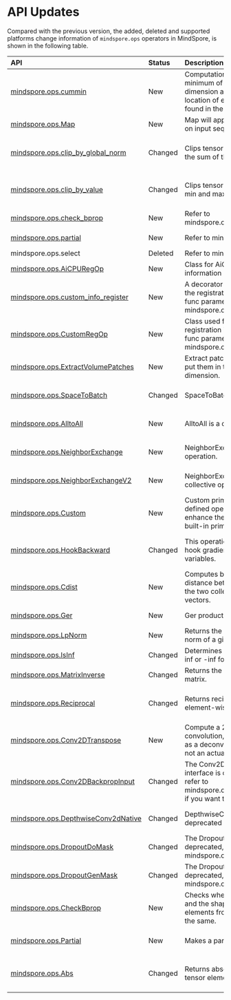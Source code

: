 # API Updates

Compared with the previous version, the added, deleted and supported platforms change information of `mindspore.ops` operators in MindSpore, is shown in the following table.

|API|Status|Description|Support Platform|Class
|:----|:----|:----|:----|:----
|[mindspore.ops.cummin](https://www.mindspore.cn/docs/api/zh-CN/r1.6/api_python/ops/mindspore.ops.cummin.html#mindspore.ops.cummin)|New|Computation of the cumulative minimum of elements of ‘x’ in the dimension axis, and the index location of each maximum value found in the dimension ‘axis’.|r1.6: Ascend|composite
|[mindspore.ops.Map](https://www.mindspore.cn/docs/api/zh-CN/r1.6/api_python/ops/mindspore.ops.Map.html#mindspore.ops.Map)|New|Map will apply the set operation on input sequences.|r1.6: Ascend/GPU/CPU|composite
|[mindspore.ops.clip_by_global_norm](https://www.mindspore.cn/docs/api/zh-CN/r1.6/api_python/ops/mindspore.ops.clip_by_global_norm.html#mindspore.ops.clip_by_global_norm)|Changed|Clips tensor values by the ratio of the sum of their norms.|r1.5: Ascend/GPU => r1.6: Ascend/GPU/CPU|composite
|[mindspore.ops.clip_by_value](https://www.mindspore.cn/docs/api/zh-CN/r1.6/api_python/ops/mindspore.ops.clip_by_value.html#mindspore.ops.clip_by_value)|Changed|Clips tensor values to a specified min and max.|r1.5: Ascend/GPU => r1.6: Ascend/GPU/CPU|composite
|[mindspore.ops.check_bprop](https://www.mindspore.cn/docs/api/zh-CN/r1.6/api_python/ops/mindspore.ops.CheckBprop.html#mindspore.ops.CheckBprop)|New|Refer to mindspore.ops.CheckBprop.|r1.6: Ascend/GPU/CPU|functional
|[mindspore.ops.partial](https://www.mindspore.cn/docs/api/zh-CN/r1.6/api_python/ops/mindspore.ops.Partial.html#mindspore.ops.Partial)|New|Refer to mindspore.ops.Partial.|r1.6: Ascend/GPU/CPU|functional
|mindspore.ops.select|Deleted|Refer to mindspore.ops.Select.| |functional
|[mindspore.ops.AiCPURegOp](https://www.mindspore.cn/docs/api/zh-CN/r1.6/api_python/ops/mindspore.ops.AiCPURegOp.html#mindspore.ops.AiCPURegOp)|New|Class for AiCPU operator information register.| |op_info_register
|[mindspore.ops.custom_info_register](https://www.mindspore.cn/docs/api/zh-CN/r1.6/api_python/ops/mindspore.ops.custom_info_register.html#mindspore.ops.custom_info_register)|New|A decorator which is used to bind the registration information to the func parameter of mindspore.ops.Custom.| |op_info_register
|[mindspore.ops.CustomRegOp](https://www.mindspore.cn/docs/api/zh-CN/r1.6/api_python/ops/mindspore.ops.CustomRegOp.html#mindspore.ops.CustomRegOp)|New|Class used for generating the registration information for the func parameter of mindspore.ops.Custom.| |op_info_register
|[mindspore.ops.ExtractVolumePatches](https://www.mindspore.cn/docs/api/zh-CN/r1.6/api_python/ops/mindspore.ops.ExtractVolumePatches.html#mindspore.ops.ExtractVolumePatches)|New|Extract patches from input and put them in the “depth” output dimension.|r1.6: Ascend|operations--Array Operators
|[mindspore.ops.SpaceToBatch](https://www.mindspore.cn/docs/api/zh-CN/r1.6/api_python/ops/mindspore.ops.SpaceToBatch.html#mindspore.ops.SpaceToBatch)|Changed|SpaceToBatch is deprecated.|r1.5: Ascend/GPU => r1.6: Deprecated|operations--Array Operators
|[mindspore.ops.AlltoAll](https://www.mindspore.cn/docs/api/zh-CN/r1.6/api_python/ops/mindspore.ops.AlltoAll.html#mindspore.ops.AlltoAll)|New|AlltoAll is a collective operation.|r1.6: Ascend|operations--Communication Operators
|[mindspore.ops.NeighborExchange](https://www.mindspore.cn/docs/api/zh-CN/r1.6/api_python/ops/mindspore.ops.NeighborExchange.html#mindspore.ops.NeighborExchange)|New|NeighborExchange is a collective operation.|r1.6: Ascend|operations--Communication Operators
|[mindspore.ops.NeighborExchangeV2](https://www.mindspore.cn/docs/api/zh-CN/r1.6/api_python/ops/mindspore.ops.NeighborExchangeV2.html#mindspore.ops.NeighborExchangeV2)|New|NeighborExchangeV2 is a collective operation.|r1.6: Ascend|operations--Communication Operators
|[mindspore.ops.Custom](https://www.mindspore.cn/docs/api/zh-CN/r1.6/api_python/ops/mindspore.ops.Custom.html#mindspore.ops.Custom)|New|Custom  primitive is used for user defined operators and is to enhance the expressive ability of built-in primitives.|r1.6: Ascend/GPU/CPU|operations--Custom Operators
|[mindspore.ops.HookBackward](https://www.mindspore.cn/docs/api/zh-CN/r1.6/api_python/ops/mindspore.ops.HookBackward.html#mindspore.ops.HookBackward)|Changed|This operation is used as a tag to hook gradient in intermediate variables.|r1.5: To Be Developed => r1.6: Ascend/GPU/CPU|operations--Debug Operators
|[mindspore.ops.Cdist](https://www.mindspore.cn/docs/api/zh-CN/r1.6/api_python/ops/mindspore.ops.Cdist.html#mindspore.ops.Cdist)|New|Computes batched the p-norm distance between each pair of the two collections of row vectors.|r1.6: Ascend|operations--Math Operators
|[mindspore.ops.Ger](https://www.mindspore.cn/docs/api/zh-CN/r1.6/api_python/ops/mindspore.ops.Ger.html#mindspore.ops.Ger)|New|Ger product of  x1  and  x2 .|r1.6: Ascend|operations--Math Operators
|[mindspore.ops.LpNorm](https://www.mindspore.cn/docs/api/zh-CN/r1.6/api_python/ops/mindspore.ops.LpNorm.html#mindspore.ops.LpNorm)|New|Returns the matrix norm or vector norm of a given tensor.|r1.6: Ascend|operations--Math Operators
|[mindspore.ops.IsInf](https://www.mindspore.cn/docs/api/zh-CN/r1.6/api_python/ops/mindspore.ops.IsInf.html#mindspore.ops.IsInf)|Changed|Determines which elements are inf or -inf for each position|r1.5: GPU => r1.6: GPU/CPU|operations--Math Operators
|[mindspore.ops.MatrixInverse](https://www.mindspore.cn/docs/api/zh-CN/r1.6/api_python/ops/mindspore.ops.MatrixInverse.html#mindspore.ops.MatrixInverse)|Changed|Returns the inverse of the input matrix.|r1.5: GPU => r1.6: GPU/CPU|operations--Math Operators
|[mindspore.ops.Reciprocal](https://www.mindspore.cn/docs/api/zh-CN/r1.6/api_python/ops/mindspore.ops.Reciprocal.html#mindspore.ops.Reciprocal)|Changed|Returns reciprocal of a tensor element-wise.|r1.5: Ascend/GPU/CPU => r1.6: Ascend/GPU|operations--Math Operators
|[mindspore.ops.Conv2DTranspose](https://www.mindspore.cn/docs/api/zh-CN/r1.6/api_python/ops/mindspore.ops.Conv2DTranspose.html#mindspore.ops.Conv2DTranspose)|New|Compute a 2D transposed convolution, which is also known as a deconvolution (although it is not an actual deconvolution).|r1.6: Ascend/GPU/CPU|operations--Neural Network Operators
|[mindspore.ops.Conv2DBackpropInput](https://www.mindspore.cn/docs/api/zh-CN/r1.6/api_python/ops/mindspore.ops.Conv2DBackpropInput.html#mindspore.ops.Conv2DBackpropInput)|Changed|The Conv2DBackpropInput interface is deprecated, please refer to  mindspore.ops.Conv2dTranspose  if you want to do unsampling.|r1.5: Ascend/GPU/CPU => r1.6: Deprecated|operations--Neural Network Operators
|[mindspore.ops.DepthwiseConv2dNative](https://www.mindspore.cn/docs/api/zh-CN/r1.6/api_python/ops/mindspore.ops.DepthwiseConv2dNative.html#mindspore.ops.DepthwiseConv2dNative)|Changed|DepthwiseConv2dNative will be deprecated in the future.|r1.5: Ascend => r1.6: Deprecated|operations--Neural Network Operators
|[mindspore.ops.DropoutDoMask](https://www.mindspore.cn/docs/api/zh-CN/r1.6/api_python/ops/mindspore.ops.DropoutDoMask.html#mindspore.ops.DropoutDoMask)|Changed|The DropoutDoMask interface is deprecated, please use the  mindspore.ops.Dropout  instead.|r1.5: Ascend => r1.6: Deprecated|operations--Neural Network Operators
|[mindspore.ops.DropoutGenMask](https://www.mindspore.cn/docs/api/zh-CN/r1.6/api_python/ops/mindspore.ops.DropoutGenMask.html#mindspore.ops.DropoutGenMask)|Changed|The DropoutGenMask interface is deprecated, please use the  mindspore.ops.Dropout  instead.|r1.5: Ascend => r1.6: Deprecated|operations--Neural Network Operators
|[mindspore.ops.CheckBprop](https://www.mindspore.cn/docs/api/zh-CN/r1.6/api_python/ops/mindspore.ops.CheckBprop.html#mindspore.ops.CheckBprop)|New|Checks whether the data type and the shape of corresponding elements from tuples x and y are the same.|r1.6: Ascend/GPU/CPU|operations--Other Operators
|[mindspore.ops.Partial](https://www.mindspore.cn/docs/api/zh-CN/r1.6/api_python/ops/mindspore.ops.Partial.html#mindspore.ops.Partial)|New|Makes a partial function instance.|r1.6: Ascend/GPU/CPU|operations--Other Operators
|[mindspore.ops.Abs](https://www.mindspore.cn/docs/api/zh-CN/r1.6/api_python/ops/mindspore.ops.Abs.html#mindspore.ops.Abs)|Changed|Returns absolute value of a tensor element-wise.|r1.6: Ascend/GPU/CPU|operations--r1.5: functional => r1.6: Math Operators
